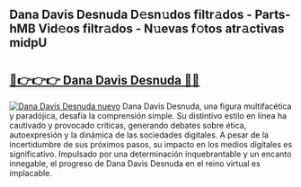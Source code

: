## Dana Davis Desnuda D𝚎sn𝚞dos filtr𝚊dos - Parts-hMB Vid𝚎os filtr𝚊dos - N𝚞evas f𝚘tos atr𝚊ctivas midpU

# <h2><a href="http://mb5ogio.tromn.icu/?c=Dana+Davis+Desnuda">🔗👉👉👉 Dana Davis Desnuda 🔗🔗</a></h2>

[![Dana Davis Desnuda nuevo](https://i.imgur.com/pEAQMta.gif)](http://mb5ogio.tromn.icu/?c=Dana+Davis+Desnuda)
Dana Davis Desnuda, una figura multifacética y paradójica, desafía la comprensión simple. Su distintivo estilo en línea ha cautivado y provocado críticas, generando debates sobre ética, autoexpresión y la dinámica de las sociedades digitales. A pesar de la incertidumbre de sus próximos pasos, su impacto en los medios digitales es significativo. Impulsado por una determinación inquebrantable y un encanto innegable, el progreso de Dana Davis Desnuda en el reino virtual es implacable.
